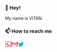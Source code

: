 <!--
**ivitan/ivitan** is a ✨ _special_ ✨ repository because its `README.md` (this file) appears on your GitHub profile.

Here are some ideas to get you started:

- 🔭 I’m currently working on ...
- 🌱 I’m currently learning ...
- 👯 I’m looking to collaborate on ...
- 🤔 I’m looking for help with ...
- 💬 Ask me about ...
- 📫 How to reach me: ...
- 😄 Pronouns: ...
- ⚡ Fun fact: ...
-->


### 👋 Hey!

My name is VITAN.

### 📫 How to reach me

<a href="https://vitan.me">
  <img align="left" alt="Blog" width="21px" src="https://raw.githubusercontent.com/ivitan/ivitan/master/assets/vitan.svg" />
</a>
<a href="mailto:vitan.me@gmail.com">
  <img align="left" alt="Email" width="21px" src="https://raw.githubusercontent.com/ivitan/ivitan/master/assets/email.svg" />
</a>
<a href="https://twitter.com/vitanme">
  <img align="left" alt="Twitter" width="21px" src="https://raw.githubusercontent.com/ivitan/ivitan/master/assets/twitter.svg" />
</a>
